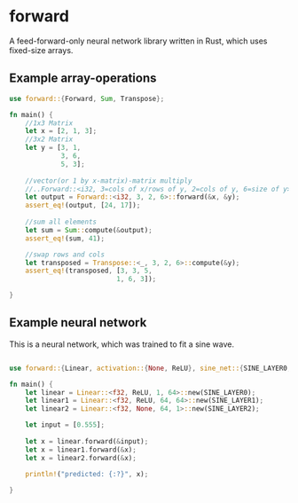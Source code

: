 # forward

A feed-forward-only neural network library written in Rust, which uses fixed-size arrays.

## Example array-operations

```rust
use forward::{Forward, Sum, Transpose};

fn main() {
    //1x3 Matrix 
    let x = [2, 1, 3];
    //3x2 Matrix
    let y = [3, 1,
             3, 6, 
             5, 3];
                    
    //vector(or 1 by x-matrix)-matrix multiply                
    //..Forward::<i32, 3=cols of x/rows of y, 2=cols of y, 6=size of y>..
    let output = Forward::<i32, 3, 2, 6>::forward(&x, &y);
    assert_eq!(output, [24, 17]);
    
    //sum all elements
    let sum = Sum::compute(&output);
    assert_eq!(sum, 41);

    //swap rows and cols
    let transposed = Transpose::<_, 3, 2, 6>::compute(&y);
    assert_eq!(transposed, [3, 3, 5,
                           1, 6, 3]);

}
```

## Example neural network

This is a neural network, which was trained to fit a sine wave.

```rust

use forward::{Linear, activation::{None, ReLU}, sine_net::{SINE_LAYER0, SINE_LAYER1, SINE_LAYER2}};

fn main() {
    let linear = Linear::<f32, ReLU, 1, 64>::new(SINE_LAYER0);
    let linear1 = Linear::<f32, ReLU, 64, 64>::new(SINE_LAYER1);
    let linear2 = Linear::<f32, None, 64, 1>::new(SINE_LAYER2);

    let input = [0.555];
    
    let x = linear.forward(&input);
    let x = linear1.forward(&x);
    let x = linear2.forward(&x);

    println!("predicted: {:?}", x);
    
}

```
